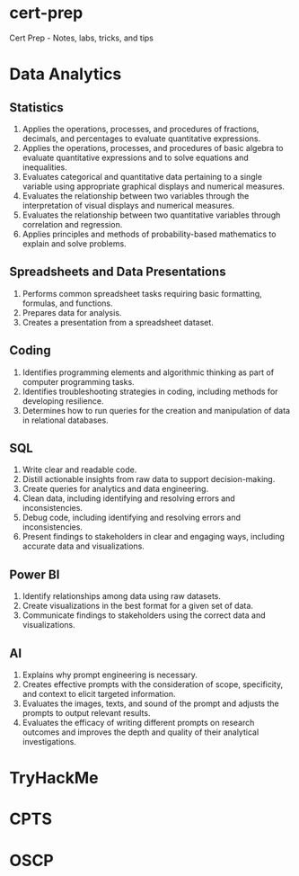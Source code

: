 # cert-prep
Cert Prep - Notes, labs, tricks, and tips
# Data Analytics
## Statistics
1. Applies the operations, processes, and procedures of fractions, decimals, and percentages to evaluate quantitative expressions.
2. Applies the operations, processes, and procedures of basic algebra to evaluate quantitative expressions and to solve equations and inequalities.
3. Evaluates categorical and quantitative data pertaining to a single variable using appropriate graphical displays and numerical measures.
4. Evaluates the relationship between two variables through the interpretation of visual displays and numerical measures.
5. Evaluates the relationship between two quantitative variables through correlation and regression.
6. Applies principles and methods of probability-based mathematics to explain and solve problems.

## Spreadsheets and Data Presentations
1. Performs common spreadsheet tasks requiring basic formatting, formulas, and functions.
2. Prepares data for analysis.
3. Creates a presentation from a spreadsheet dataset.

## Coding
1. Identifies programming elements and algorithmic thinking as part of computer programming tasks.
2. Identifies troubleshooting strategies in coding, including methods for developing resilience.
3. Determines how to run queries for the creation and manipulation of data in relational databases.

## SQL
1. Write clear and readable code.
2. Distill actionable insights from raw data to support decision-making.
3. Create queries for analytics and data engineering.
4. Clean data, including identifying and resolving errors and inconsistencies.
5. Debug code, including identifying and resolving errors and inconsistencies.
6. Present findings to stakeholders in clear and engaging ways, including accurate data and visualizations.

## Power BI
1. Identify relationships among data using raw datasets.
2. Create visualizations in the best format for a given set of data.
3. Communicate findings to stakeholders using the correct
data and visualizations.

## AI
1. Explains why prompt engineering is necessary.
2. Creates effective prompts with the consideration of scope, specificity, and context to elicit targeted information.
3. Evaluates the images, texts, and sound of the prompt and adjusts the prompts to output relevant results.
4. Evaluates the efficacy of writing different prompts on research outcomes and improves the depth and quality of their analytical investigations.

# TryHackMe

# CPTS

# OSCP
